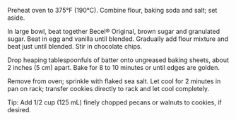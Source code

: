 Preheat oven to 375°F (190°C). Combine flour, baking soda and salt; set aside.

In large bowl, beat together Becel® Original, brown sugar and granulated sugar. Beat in egg and vanilla until blended. Gradually add flour mixture and beat just until blended. Stir in chocolate chips.

Drop heaping tablespoonfuls of batter onto ungreased baking sheets, about 2 inches (5 cm) apart. Bake for 8 to 10 minutes or until edges are golden.

Remove from oven; sprinkle with flaked sea salt. Let cool for 2 minutes in pan on rack; transfer cookies directly to rack and let cool completely.

Tip: Add 1/2 cup (125 mL) finely chopped pecans or walnuts to cookies, if desired.
